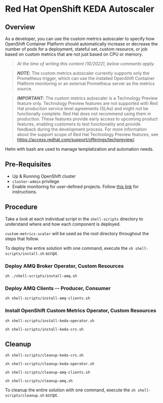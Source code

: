 # Red Hat OpenShift KEDA Autoscaler

## Overview

As a developer, you can use the custom metrics autoscaler to specify how OpenShift Container Platform should automatically increase or decrease the number of pods for a deployment, stateful set, custom resource, or job based on custom metrics that are not just based on CPU or memory.

> _At the time of writing this content (10/2022), below comments apply._

> **_NOTE_:** The custom metrics autoscaler currently supports only the Prometheus trigger, which can use the installed OpenShift Container Platform monitoring or an external Prometheus server as the metrics source.

> **_IMPORTANT_:** The custom metrics autoscaler is a Technology Preview feature only. Technology Preview features are not supported with Red Hat production service level agreements (SLAs) and might not be functionally complete. Red Hat does not recommend using them in production. These features provide early access to upcoming product features, enabling customers to test functionality and provide feedback during the development process.
> For more information about the support scope of Red Hat Technology Preview features, see https://access.redhat.com/support/offerings/techpreview/.

Helm with bash are used to manage templatization and automation needs.


## Pre-Requisites
- Up & Running OpenShift cluster
- `cluster-admin` privilege
- Enable monitoring for user-defined projects. Follow [this link](https://docs.openshift.com/container-platform/4.6/monitoring/enabling-monitoring-for-user-defined-projects.html) for instructions.

## Procedure

Take a look at each individual script in the `shell-scripts` directory to understand where and how each component is deployed.

`custom-metrics-scaler` will be used as the root directory throughout the steps that follow.

To deploy the entire solution with one command, execute the `sh shell-scripts/install.sh` script.

### Deploy AMQ Broker Operator, Custom Resources

```
sh ./shell-scripts/install-amq.sh
```

### Deploy AMQ Clients -- Producer, Consumer

```
sh shell-scripts/install-amq-clients.sh
```

### Install OpenShift Custom Metrics Operator, Custom Resources

```
sh shell-scripts/install-keda-operator.sh
```

```
sh shell-scripts/install-keda-crs.sh
```



## Cleanup

```
sh shell-scripts/cleanup-keda-crs.sh

sh shell-scripts/cleanup-keda-operator.sh

sh shell-scripts/cleanup-amq-clients.sh

sh shell-scripts/cleanup-amq.sh

```

To cleanup the entire solution with one command, execute the `sh shell-scripts/cleanup.sh` script.

